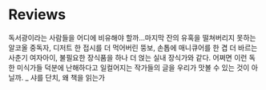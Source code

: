 # Reviews

독서광이라는 사람들을 어디에 비유해야 할까…마지막 잔의 유혹을 떨쳐버리지 못하는 알코올 중독자, 디저트 한 접시를 더 먹어버린 뚱보, 손톱에 매니큐어를 한 겹 더 바르는 사춘기 여자아이, 불필요한 장식품을 하나 더 얹는 실내 장식가와 같다. 어쩌면 이런 독한 미식가들 덕분에 난해하다고 일컬어지는 작가들의 글을 우리가 맛볼 수 있는 것이 아닐까. _ 샤를 단치, 왜 책을 읽는가

